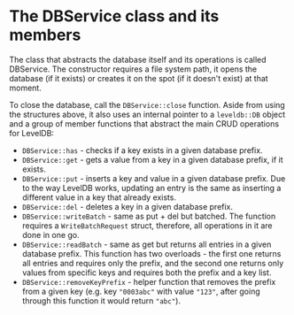 # The DBService class and its members

The class that abstracts the database itself and its operations is called DBService. The constructor requires a file system path, it opens the database (if it exists) or creates it on the spot (if it doesn't exist) at that moment.

To close the database, call the `DBService::close` function. Aside from using the structures above, it also uses an internal pointer to a `leveldb::DB` object and a group of member functions that abstract the main CRUD operations for LevelDB:

* `DBService::has` - checks if a key exists in a given database prefix.
* `DBService::get` - gets a value from a key in a given database prefix, if it exists.
* `DBService::put` - inserts a key and value in a given database prefix. Due to the way LevelDB works, updating an entry is the same as inserting a different value in a key that already exists.
* `DBService::del` - deletes a key in a given database prefix.
* `DBService::writeBatch` - same as put + del but batched. The function requires a `WriteBatchRequest` struct, therefore, all operations in it are done in one go.
* `DBService::readBatch` - same as get but returns all entries in a given database prefix. This function has two overloads - the first one returns all entries and requires only the prefix, and the second one returns only values from specific keys and requires both the prefix and a key list.
* `DBService::removeKeyPrefix` - helper function that removes the prefix from a given key (e.g. key `"0003abc"` with value `"123"`, after going through this function it would return `"abc"`).
